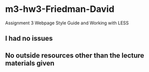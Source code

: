 # m3-hw3-Friedman-David
 Assignment 3 Webpage Style Guide and Working with LESS
## I had no issues

## No outside resources other than the lecture materials given
